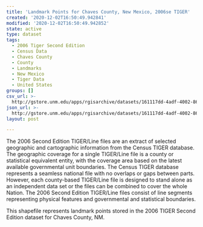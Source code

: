 ```yaml
---
title: 'Landmark Points for Chaves County, New Mexico, 2006se TIGER'
created: '2020-12-02T16:50:49.942841'
modified: '2020-12-02T16:50:49.942852'
state: active
type: dataset
tags:
  - 2006 Tiger Second Edition
  - Census Data
  - Chaves County
  - County
  - Landmarks
  - New Mexico
  - Tiger Data
  - United States
groups: []
csv_url: >-
  http://gstore.unm.edu/apps/rgisarchive/datasets/161117dd-4adf-4002-86d1-df1c87162a4a/tgr2006se_chav_lpt.derived.csv
json_url: >-
  http://gstore.unm.edu/apps/rgisarchive/datasets/161117dd-4adf-4002-86d1-df1c87162a4a/tgr2006se_chav_lpt.derived.json
layout: post

---
```

The 2006 Second Edition TIGER/Line files are an extract of selected geographic and cartographic information from the Census TIGER database.  The geographic coverage for a single TIGER/Line file is a county or statistical equivalent entity, with the coverage area based on the latest available governmental unit boundaries. The Census TIGER database represents a seamless national file with no overlaps or gaps between parts.  However, each county-based TIGER/Line file is designed to stand alone as an independent data set or the files can be combined to cover the whole Nation.  The 2006 Second Edition  TIGER/Line files consist of line segments representing physical features and governmental and statistical boundaries.  

This shapefile represents landmark points stored in the 2006 TIGER Second Edition dataset for Chaves County, NM.
